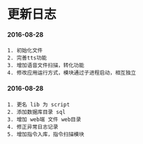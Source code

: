 # 更新日志

#### 2016-08-28
    1. 初始化文件
    2. 完善tts功能
    3. 增加语音文件扫描，转化功能
    4. 修改应用运行方式，模块通过子进程启动，相互独立

#### 2016-08-28
    1. 更名 lib 为 script
    2. 添加数据库目录 sql
    3. 增加 web端 文件 web目录
    4. 修正异常日志记录
    5. 增加指令入库，指令扫描模块